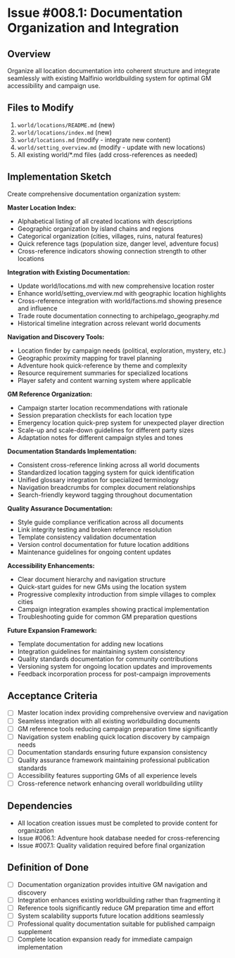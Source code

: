 # Issue #008.1: Documentation Organization and Integration

## Overview
Organize all location documentation into coherent structure and integrate seamlessly with existing Malfinio worldbuilding system for optimal GM accessibility and campaign use.

## Files to Modify
1. `world/locations/README.md` (new)
2. `world/locations/index.md` (new)
3. `world/locations.md` (modify - integrate new content)
4. `world/setting_overview.md` (modify - update with new locations)
5. All existing world/*.md files (add cross-references as needed)

## Implementation Sketch

Create comprehensive documentation organization system:

**Master Location Index:**
- Alphabetical listing of all created locations with descriptions
- Geographic organization by island chains and regions
- Categorical organization (cities, villages, ruins, natural features)
- Quick reference tags (population size, danger level, adventure focus)
- Cross-reference indicators showing connection strength to other locations

**Integration with Existing Documentation:**
- Update world/locations.md with new comprehensive location roster
- Enhance world/setting_overview.md with geographic location highlights
- Cross-reference integration with world/factions.md showing presence and influence
- Trade route documentation connecting to archipelago_geography.md
- Historical timeline integration across relevant world documents

**Navigation and Discovery Tools:**
- Location finder by campaign needs (political, exploration, mystery, etc.)
- Geographic proximity mapping for travel planning
- Adventure hook quick-reference by theme and complexity
- Resource requirement summaries for specialized locations
- Player safety and content warning system where applicable

**GM Reference Organization:**
- Campaign starter location recommendations with rationale
- Session preparation checklists for each location type
- Emergency location quick-prep system for unexpected player direction
- Scale-up and scale-down guidelines for different party sizes
- Adaptation notes for different campaign styles and tones

**Documentation Standards Implementation:**
- Consistent cross-reference linking across all world documents
- Standardized location tagging system for quick identification
- Unified glossary integration for specialized terminology
- Navigation breadcrumbs for complex document relationships
- Search-friendly keyword tagging throughout documentation

**Quality Assurance Documentation:**
- Style guide compliance verification across all documents
- Link integrity testing and broken reference resolution
- Template consistency validation documentation
- Version control documentation for future location additions
- Maintenance guidelines for ongoing content updates

**Accessibility Enhancements:**
- Clear document hierarchy and navigation structure
- Quick-start guides for new GMs using the location system
- Progressive complexity introduction from simple villages to complex cities
- Campaign integration examples showing practical implementation
- Troubleshooting guide for common GM preparation questions

**Future Expansion Framework:**
- Template documentation for adding new locations
- Integration guidelines for maintaining system consistency
- Quality standards documentation for community contributions
- Versioning system for ongoing location updates and improvements
- Feedback incorporation process for post-campaign improvements

## Acceptance Criteria
- [ ] Master location index providing comprehensive overview and navigation
- [ ] Seamless integration with all existing worldbuilding documents
- [ ] GM reference tools reducing campaign preparation time significantly
- [ ] Navigation system enabling quick location discovery by campaign needs
- [ ] Documentation standards ensuring future expansion consistency
- [ ] Quality assurance framework maintaining professional publication standards
- [ ] Accessibility features supporting GMs of all experience levels
- [ ] Cross-reference network enhancing overall worldbuilding utility

## Dependencies
- All location creation issues must be completed to provide content for organization
- Issue #006.1: Adventure hook database needed for cross-referencing
- Issue #007.1: Quality validation required before final organization

## Definition of Done
- [ ] Documentation organization provides intuitive GM navigation and discovery
- [ ] Integration enhances existing worldbuilding rather than fragmenting it
- [ ] Reference tools significantly reduce GM preparation time and effort
- [ ] System scalability supports future location additions seamlessly
- [ ] Professional quality documentation suitable for published campaign supplement
- [ ] Complete location expansion ready for immediate campaign implementation